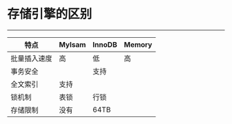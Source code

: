 # 存储引擎的区别

---------------
|特点|MyIsam|InnoDB|Memory|
|---|---|---|---|
|批量插入速度|高|低|高|
|事务安全||支持||
|全文索引|支持|||
|锁机制|表锁|行锁||
|存储限制|没有|64TB||